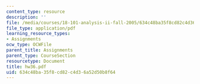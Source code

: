 ```yaml
---
content_type: resource
description: ''
file: /media/courses/18-101-analysis-ii-fall-2005/634c48ba35f8cd82c4d36a52d50b8f64_hw36.pdf
file_type: application/pdf
learning_resource_types:
- Assignments
ocw_type: OCWFile
parent_title: Assignments
parent_type: CourseSection
resourcetype: Document
title: hw36.pdf
uid: 634c48ba-35f8-cd82-c4d3-6a52d50b8f64
---
```

